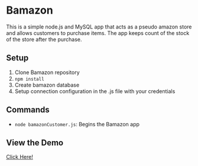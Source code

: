 # Bamazon
This is a simple node.js and MySQL app that acts as a pseudo amazon store and allows customers to purchase items. The app keeps count of the stock of the store after the purchase. 

## Setup
1. Clone Bamazon repository
1. `npm install`
1. Create bamazon database 
1. Setup connection configuration in the .js file with your credentials


## Commands
* `node bamazonCustomer.js`:
Begins the Bamazon app


## View the Demo
<a href="" target="_blank">Click Here!</a>
